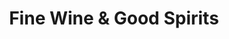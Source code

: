 ---
title: "Fine Wine & Good Spirits"
url: /erie/fine-wine-und-good-spirits-peach-street/
shop: Spirituosen
---